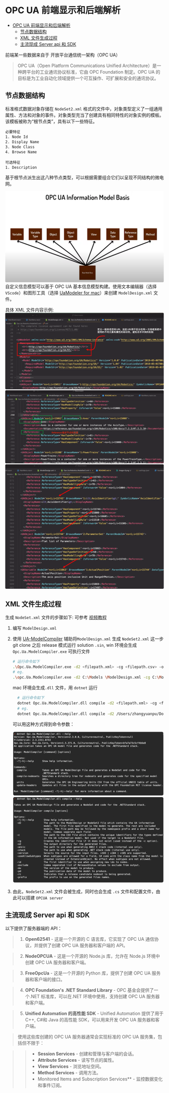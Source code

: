# OPC UA 前端显示和后端解析

- [OPC UA 前端显示和后端解析](#opc-ua-前端显示和后端解析)
  - [节点数据结构](#节点数据结构)
  - [XML 文件生成过程](#xml-文件生成过程)
  - [主流现成 Server api 和 SDK](#主流现成-server-api-和-sdk)

前端某一些数据来自于 开放平台通信统一架构（OPC UA）

> OPC UA（Open Platform Communications Unified Architecture）是一种跨平台的工业通讯协议标准，它由 OPC Foundation 制定。OPC UA 的目标是为工业自动化领域提供一个可互操作、可扩展和安全的通讯协议。

## 节点数据结构

标准格式数据对象存储在 `NodeSet2.xml` 格式的文件中，对象类型定义了一组通用属性、方法和对象的事件。对象类型充当了创建具有相同特性的对象实例的模板。该模板被称为“根节点类”，具有以下一些特征。

```
必要特征
1. Node Id
2. Display Name
3. Node Class
4. Browse Name

可选特征
1. Description
```

基于根节点派生出这八种节点类型，可以根据需要组合它们以呈现不同结构的微电网。

![Alt text](../assets/opcua-structure.png)
自定义信息模型可以基于 OPC UA 基本信息模型构建。使用文本编辑器（选择 `VScode`）和图形工具（选择 [UaModeler for mac](https://www.unified-automation.com/products/development-tools/uamodeler.html?gclid=Cj0KCQiAgK2qBhCHARIsAGACuzl8RDtvynZhJ681uAPUuVPAIr1SLwtvwHlIyUFPaqKCluQelkwgPSsaAqoMEALw_wcB)）来创建 `ModelDesign.xml` 文件。

具体 XML 文件内容示例:
![Alt text](../assets/nodeset2-xml1.png)
![Alt text](../assets/nodeset2-xml2.png)
![Alt text](../assets/nodeset2-xml3.png)

## XML 文件生成过程

生成 `NodeSet.xml` 文件的步骤如下:
可参考 [视频教程](https://www.youtube.com/watch?v=gxA7SDNLHgc)

1. 编写 `ModelDesign.xml`

2. 使用 [UA-ModelCompiler](https://github.com/OPCFoundation/UA-ModelCompiler) 辅助将`ModelDesign.xml` 生成 `NodeSet2.xml` 这一步 git clone 之后 release 模式运行 solution `.sin`, win 环境会生成 `Opc.Ua.ModelCompiler.exe` 可执行文件

   ```bash
   # 运行命令如下
   .\Opc.Ua.ModelCompiler.exe -d2 <filepath.xml> -cg <filepath.csv> -o <output_directorypath>
   # eg.
   .\opc.Ua.Modelcompiler.exe -d2 C:\Models \ModelDesign.xml -cg C:\Models\ModelDesign.csv -o  C:\Models
   ```

   mac 环境会生成`.dll` 文件，用 `dotnet` 运行

   ```bash
     # 运行命令如下
     dotnet Opc.Ua.ModelCompiler.dll compile -d2 <filepath.xml> -cg <filepath.csv> -o2 <output_directorypath>
     # eg.
     dotnet Opc.Ua.ModelCompiler.dll compile -d2 /Users/zhangyuanpu/Documents/CSharp/Blazorwasm/Models/ModelDesign.xml -cg /Users/zhangyuanpu/Documents/CSharp/Blazorwasm/Models/ModelDesign.csv -o2 /Users/zhangyuanpu/Documents/CSharp/Blazorwasm/Models/
   ```

   可以用这种方式得到命令参数：

   ![Alt text](../assets/model-help.png)
   ![Alt text](../assets/model-compile-help.png)

3. 由此，`NodeSet2.xml` 文件会被生成，同时也会生成 `.cs` 文件和配置文件，由此可以搭建 `OPCUA server`

## 主流现成 Server api 和 SDK

以下提供了服务器端的 API：

> 1. **Open62541** - 这是一个开源的 C 语言库，它实现了 OPC UA 通信协议，并提供了创建 OPC UA 服务器和客户端的 API。

> 2. **NodeOPCUA** - 这是一个开源的 Node.js 库，允许在 Node.js 环境中创建 OPC UA 服务器和客户端。

> 3. **FreeOpcUa** - 这是一个开源的 Python 库，提供了创建 OPC UA 服务器和客户端的接口。

> 4. **OPC Foundation's .NET Standard Library** - OPC 基金会提供了一个.NET 标准库，可以在.NET 环境中使用，支持创建 OPC UA 服务器和客户端。

> 5. **Unified Automation 的高性能 SDK** - Unified Automation 提供了用于 C++, C#和 Java 的高性能 SDK，可以用来开发 OPC UA 服务器和客户端。

> 使用这些库创建的 OPC UA 服务器通常会实现标准的 OPC UA 服务集，包括但不限于：

> > - **Session Services** - 创建和管理与客户端的会话。
> > - **Attribute Services** - 读写节点的属性。
> > - **View Services** - 浏览地址空间。
> > - **Method Services** - 调用方法。
> > - Monitored Items and Subscription Services\*\* - 监控数据变化和事件订阅。
